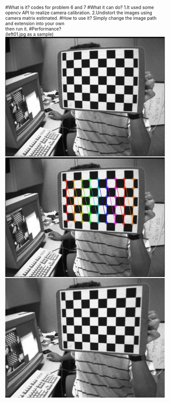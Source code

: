 #What is it?
codes for problem 6 and 7
#What it can do?
1.It used some opencv API to realize camera calibration. 
2.Undistort the images using camera matrix estimated.
#How to use it?
Simply change the image path and extension into your own<br>then run it.
#Performance?<br>
(left01.jpg as a sample)
  ![source gray image](https://github.com/QinghuiXing/stereo/blob/master/camera_basics/src_gray.jpg)<br>
  ![chess board corners detected](https://github.com/QinghuiXing/stereo/blob/master/camera_basics/2d_points_detected.jpg)<br>
  ![undistorted chess board](https://github.com/QinghuiXing/stereo/blob/master/camera_basics/undistorted.jpg)<br>
